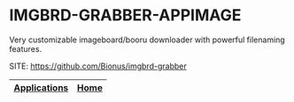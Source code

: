 # IMGBRD-GRABBER-APPIMAGE
 
 Very customizable imageboard/booru downloader with powerful  filenaming features.
 
 SITE: https://github.com/Bionus/imgbrd-grabber

 | [Applications](https://portable-linux-apps.github.io/apps.html) | [Home](https://portable-linux-apps.github.io)
 | --- | --- |
